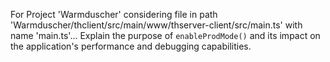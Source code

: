 For Project 'Warmduscher' considering file in path 'Warmduscher/thclient/src/main/www/thserver-client/src/main.ts' with name 'main.ts'... 
Explain the purpose of `enableProdMode()` and its impact on the application's performance and debugging capabilities.